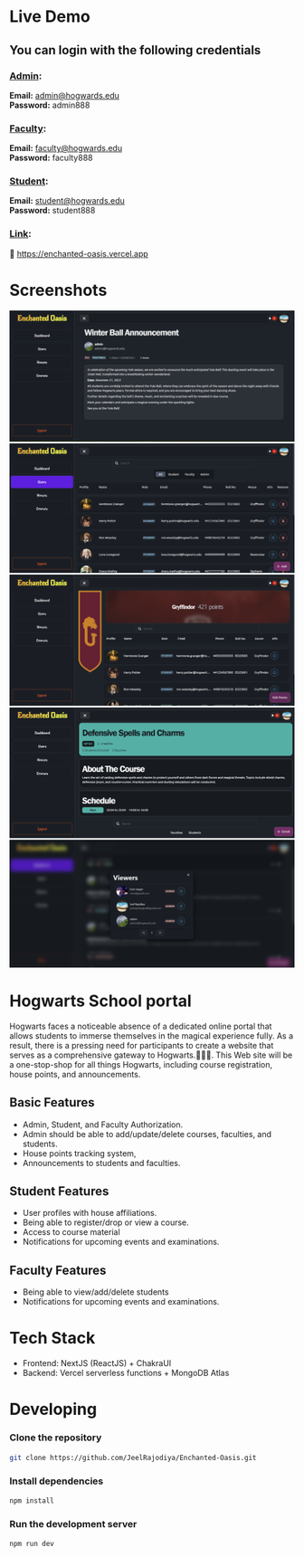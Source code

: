 # Live Demo

## You can login with the following credentials

### <u>Admin</u>:

**Email:** admin@hogwards.edu
<br/>
**Password:** admin888

### <u>Faculty</u>:

**Email:** faculty@hogwards.edu
<br/>
**Password:** faculty888

### <u>Student</u>:

**Email:** student@hogwards.edu
<br/>
**Password:** student888

### <u>Link</u>:

🔴 https://enchanted-oasis.vercel.app

# Screenshots

![Alt text](/docs/images/image-4.png)
![Alt text](/docs/images/image.png)
![Alt text](/docs/images/image-2.png)
![Alt text](/docs/images/image-3.png)
![Alt text](/docs/images/image-6.png)

# Hogwarts School portal

Hogwarts faces a noticeable absence of a dedicated online portal that allows students to immerse themselves in the magical experience fully. As a result, there is a pressing need for participants to create a website that serves as a comprehensive gateway to Hogwarts.🏰🧙‍♂️. This Web site will be a one-stop-shop for all things Hogwarts, including course registration, house points, and announcements.

## Basic Features

- Admin, Student, and Faculty Authorization.
- Admin should be able to add/update/delete courses, faculties, and students.
- House points tracking system,
- Announcements to students and faculties.

## Student Features

- User profiles with house affiliations.
- Being able to register/drop or view a course.
- Access to course material
- Notifications for upcoming events and examinations.

## Faculty Features

- Being able to view/add/delete students
- Notifications for upcoming events and examinations.

# Tech Stack

- Frontend: NextJS (ReactJS) + ChakraUI
- Backend: Vercel serverless functions + MongoDB Atlas

# Developing

### Clone the repository

```bash
git clone https://github.com/JeelRajodiya/Enchanted-Oasis.git
```

### Install dependencies

```bash
npm install
```

### Run the development server

```bash
npm run dev
```
